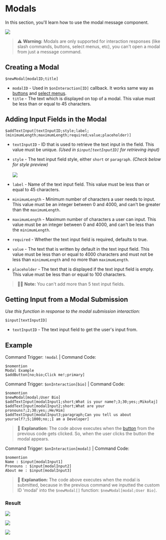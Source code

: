 # Modals

In this section, you'll learn how to use the modal message component.

![](https://imgur.com/XUbUhdG.png)

> ⚠️ **Warning:** Modals are only supported for interaction responses  (like slash commands, buttons, select menus, etc), you can't open a modal from just a message command.

## Creating a Modal

`$newModal[modalID;title]`

- `modalID` - Used in `$onInteraction[ID]` callback. It works same way as [buttons](./buttons.md) and [select menus](./selectmenu.md).
- `title` - The text which is displayed on top of a modal. This value must be less than or equal to 45 characters.

## Adding Input Fields in the Modal

`$addTextInput[textInputID;style;label;(minimumLength;maximumLength;required;value;placeholder)]`

- `textInputID` - ID that is used to retrieve the text input in the field. This value must be unique. _(Used in `$input[textInputID]` for retrieving input)_
- `style` - The text input field style, either `short` or `paragraph`. _(Check below for style preview)_\
  \
  ![](https://user-images.githubusercontent.com/95774950/168493815-9ab58410-f5ca-48af-baed-0f68aade3bc4.png)

- `label` - Name of the text input field. This value must be less than or equal to 45 characters.
- `minimumLength` - Minimum number of characters a user needs to input. This value must be an integer between 0 and 4000, and can't be greater than the `maximumLength`.
- `maximumLength` - Maximum number of characters a user can input. This value must be an integer between 0 and 4000, and can't be less than the `minimumLength`.  
- `required` - Whether the text input field is required, defaults to true.
- `value` - The text that is written by default in the text input field. This value must be less than or equal to 4000 characters and must not be less than `minimumLength` and no more than `maximumLength`.
- `placeholder` - The text that is displayed if the text input field is empty. This value must be less than or equal to 100 characters.

> 🧙‍♂️ **Note:** You can't add more than 5 text input fields.

## Getting Input from a Modal Submission

_Use this function in response to the modal submission interaction:_

`$input[textInputID]`

- `textInputID` - The text input field to get the user's input from.

## Example

Command Trigger: `!modal` | Command Code:

```
$nomention
Modal Example
$addButton[no;bio;Click me!;primary]
```

Command Trigger: `$onInteraction[bio]` | Command Code:

```
$nomention
$newModal[modal;User Bio]
$addTextInput[modalInput1;short;What is your name?;3;30;yes;;Mikołaj]
$addTextInput[modalInput2;short;What are your pronouns?;2;30;yes;;He/Him]
$addTextInput[modalInput3;paragraph;Can you tell us about yourself?;5;1000;no;;I am a Developer]
```

> 🤔 **Explanation:** The code above executes when the [button](./buttons.md) from the previous code gets clicked. So, when the user clicks the button the modal appears.

Command Trigger: `$onInteraction[modal]` | Command Code:

```
$nomention
Name : $input[modalInput1]
Pronouns : $input[modalInput2]
About me : $input[modalInput3]
```

> 🤔 **Explanation:** The code above executes when the modal is submitted, because in the previous command we inputted the custom ID 'modal' into the `$newModal[]` function: `$newModal[modal;User Bio]`.

### Result

![](https://user-images.githubusercontent.com/69215413/168921581-24738366-8a3d-4de3-8398-34ea562501ce.png)

![](https://imgur.com/0Vd3Ipq.png)

![](https://user-images.githubusercontent.com/69215413/168921575-9c2e3106-4ac0-4388-8b41-46e640e6126a.png)
